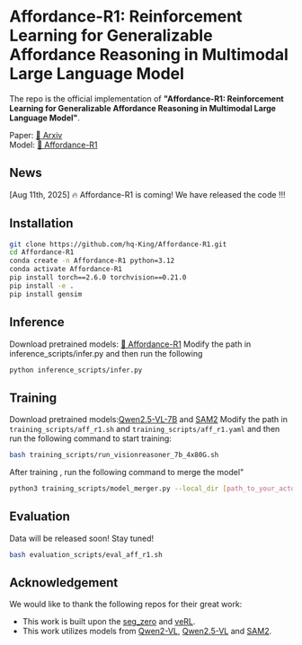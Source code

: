 # Affordance-R1: Reinforcement Learning for Generalizable Affordance Reasoning in Multimodal Large Language Model

The repo is the official implementation of **"Affordance-R1: Reinforcement Learning for Generalizable Affordance Reasoning in Multimodal Large Language Model"**.   

Paper: [📖 Arxiv](https://arxiv.org/abs/2508.06206)   
Model: [🤗 Affordance-R1](https://huggingface.co/hqking/affordance-r1)


## News

[Aug 11th, 2025] 🔥 Affordance-R1 is coming! We have released the code !!!

## Installation
```bash
git clone https://github.com/hq-King/Affordance-R1.git
cd Affordance-R1
conda create -n Affordance-R1 python=3.12
conda activate Affordance-R1
pip install torch==2.6.0 torchvision==0.21.0
pip install -e .
pip install gensim
```

## Inference
Download pretrained models: [🤗 Affordance-R1](https://huggingface.co/hqking/affordance-r1)
Modify the path in inference_scripts/infer.py and then run the following 
```bash
python inference_scripts/infer.py 
```

## Training
Download pretrained models:[Qwen2.5-VL-7B](https://huggingface.co/Qwen/Qwen2.5-VL-7B-Instruct) and [SAM2](https://huggingface.co/facebook/sam2-hiera-large)
Modify the path in `training_scripts/aff_r1.sh` and  `training_scripts/aff_r1.yaml`  and then run the following command to start training:
```bash
bash training_scripts/run_visionreasoner_7b_4x80G.sh
```
After training , run the following command to merge the model"
```bash
python3 training_scripts/model_merger.py --local_dir [path_to_your_actor_checkpoint]```
```

## Evaluation  
Data will be released soon! Stay tuned!
```bash
bash evaluation_scripts/eval_aff_r1.sh
```


## Acknowledgement
We would like to thank the following repos for their great work: 

- This work is built upon the [seg_zero](https://github.com/dvlab-research/Seg-Zero) and [veRL](https://github.com/volcengine/verl).
- This work utilizes models from  [Qwen2-VL](https://huggingface.co/Qwen/Qwen2-VL-2B-Instruct), [Qwen2.5-VL](https://huggingface.co/Qwen/Qwen2.5-VL-7B-Instruct) and [SAM2](https://huggingface.co/facebook/sam2-hiera-large). 


